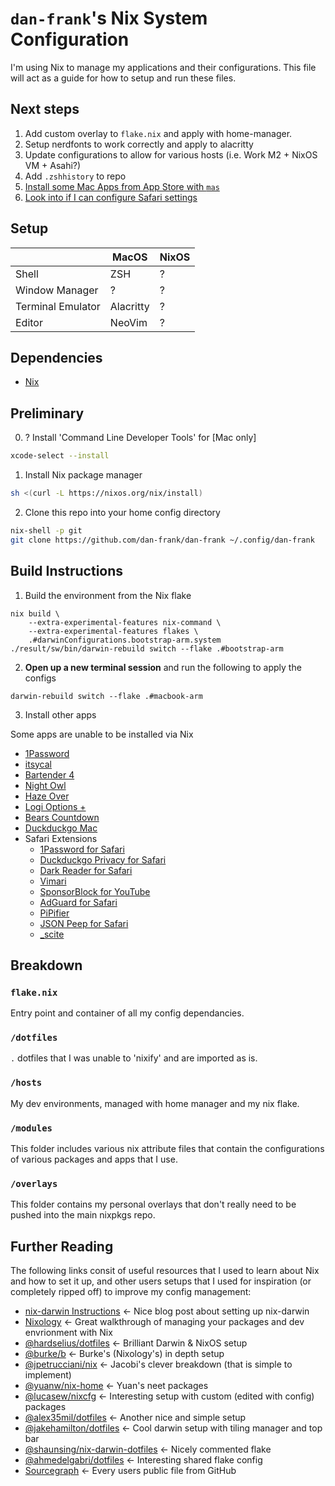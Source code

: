 # `dan-frank`'s Nix System Configuration 

I'm using Nix to manage my applications and their configurations.
This file will act as a guide for how to setup and run these files.

## Next steps

1. Add custom overlay to `flake.nix` and apply with home-manager.
1. Setup nerdfonts to work correctly and apply to alacritty
1. Update configurations to allow for various hosts (i.e. Work M2 + NixOS VM + Asahi?)
1. Add `.zshhistory` to repo
1. [Install some Mac Apps from App Store with `mas`](https://daiderd.com/nix-darwin/manual/index.html#opt-homebrew.masApps)
1. [Look into if I can configure Safari settings](https://daiderd.com/nix-darwin/manual/index.html#opt-system.defaults.CustomUserPreferences)

## Setup

|                   | MacOS     | NixOS |
| ----------------- | --------- | ----- |
| Shell             | ZSH       | ?     |
| Window Manager    | ?         | ?     |
| Terminal Emulator | Alacritty | ?     |
| Editor            | NeoVim    | ?     |

## Dependencies

- [Nix](https://nixos.org/)

## Preliminary

0. ? Install 'Command Line Developer Tools' for [Mac only]

```sh
xcode-select --install
```

1. Install Nix package manager

```sh
sh <(curl -L https://nixos.org/nix/install)
```

2. Clone this repo into your home config directory

```sh
nix-shell -p git
git clone https://github.com/dan-frank/dan-frank ~/.config/dan-frank
```

## Build Instructions

1. Build the environment from the Nix flake

```
nix build \
	--extra-experimental-features nix-command \
	--extra-experimental-features flakes \
	.#darwinConfigurations.bootstrap-arm.system
./result/sw/bin/darwin-rebuild switch --flake .#bootstrap-arm
```

2. **Open up a new terminal session** and run the following to apply the configs 

```
darwin-rebuild switch --flake .#macbook-arm
```

3. Install other apps

Some apps are unable to be installed via Nix

- [1Password](https://1password.com/downloads/mac/)
- [itsycal](https://www.mowglii.com/itsycal/)
- [Bartender 4](https://www.macbartender.com)
- [Night Owl](https://nightowlapp.co)
- [Haze Over](https://hazeover.com)
- [Logi Options +](https://www.logitech.com/en-gb/software/logi-options-plus.html)
- [Bears Countdown](https://apps.apple.com/us/app/bears-countdown/id1536711520)
- [Duckduckgo Mac](https://duckduckgo.com/mac)
- Safari Extensions
  - [1Password for Safari](https://apps.apple.com/us/app/1password-for-safari/id1569813296?mt=12)
  - [Duckduckgo Privacy for Safari](https://apps.apple.com/us/app/duckduckgo-privacy-for-safari/id1482920575?mt=12)
  - [Dark Reader for Safari](https://apps.apple.com/us/app/dark-reader-for-safari/id1438243180)
  - [Vimari](https://apps.apple.com/us/app/vimari/id1480933944?mt=12)
  - [SponsorBlock for YouTube](https://apps.apple.com/us/app/sponsorblock-for-youtube/id1573461917)
  - [AdGuard for Safari](https://apps.apple.com/app/adguard-for-safari/id1440147259)
  - [PiPifier](https://apps.apple.com/us/app/pipifier/id1160374471?mt=12)
  - [JSON Peep for Safari](https://apps.apple.com/gb/app/json-peep-for-safari/id1458969831?mt=12)
  - [\_scite](https://apps.apple.com/us/app/scite-extension/id1551820111?mt=12)

## Breakdown

### `flake.nix`

Entry point and container of all my config dependancies.

### `/dotfiles`

`.` dotfiles that I was unable to 'nixify' and are imported as is.

### `/hosts`

My dev environments, managed with home manager and my nix flake.

### `/modules`

This folder includes various nix attribute files that contain the configurations of various packages and apps that I use.

### `/overlays`

This folder contains my personal overlays that don't really need to be pushed into the main nixpkgs repo.

## Further Reading

The following links consit of useful resources that I used to learn about Nix and how to set it up, and other users setups that I used for inspiration (or completely ripped off) to improve my config management:

- [nix-darwin Instructions](https://xyno.space/post/nix-darwin-introduction) <- Nice blog post about setting up nix-darwin
- [Nixology](https://www.youtube.com/playlist?list=PLRGI9KQ3_HP_OFRG6R-p4iFgMSK1t5BHs) <- Great walkthrough of managing your packages and dev envrionment with Nix
- [@hardselius/dotfiles](https://github.com/hardselius/dotfiles) <- Brilliant Darwin & NixOS setup
- [@burke/b](https://github.com/burke/b) <- Burke's (Nixology's) in depth setup
- [@jpetrucciani/nix](https://github.com/jpetrucciani/nix) <- Jacobi's clever breakdown (that is simple to implement)
- [@yuanw/nix-home](https://github.com/yuanw/nix-home) <- Yuan's neet packages
- [@lucasew/nixcfg](https://github.com/lucasew/nixcfg) <- Interesting setup with custom (edited with config) packages
- [@alex35mil/dotfiles](https://github.com/alex35mil/dotfiles) <- Another nice and simple setup
- [@jakehamilton/dotfiles](https://github.com/jakehamilton/dotfiles) <- Cool darwin setup with tiling manager and top bar
- [@shaunsing/nix-darwin-dotfiles](https://github.com/shaunsingh/nix-darwin-dotfiles) <- Nicely commented flake
- [@ahmedelgabri/dotfiles](https://github.com/ahmedelgabri/dotfiles/blob/main/flake.nix#L99) <- Interesting shared flake config
- [Sourcegraph](https://sourcegraph.com/search?q=context:global+lang:nix&patternType=standard&sm=1&groupBy=repo) <- Every users public file from GitHub
